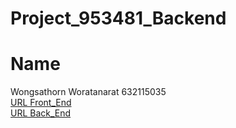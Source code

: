 # Project_953481_Backend
# Name
Wongsathorn Woratanarat 632115035 <br>
[URL Front_End](https://github.com/Wongsathorn632115035/Project_953481_Frontend) <br>
[URL Back_End](https://github.com/Wongsathorn632115035/Project_953481_Backend)
